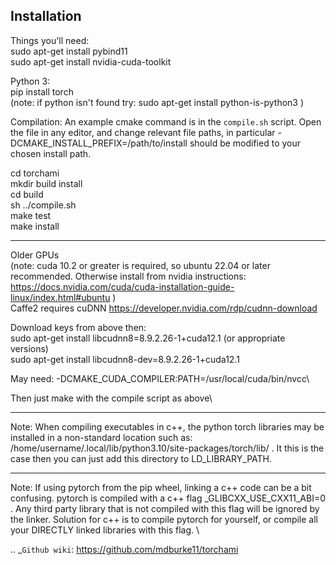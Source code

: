 
Installation
------------

Things you'll need:\
sudo apt-get install pybind11 \
sudo apt-get install nvidia-cuda-toolkit 

Python 3:\
pip install torch  \
(note: if python isn't found try: sudo apt-get install python-is-python3 )

Compilation: An example cmake command is in the `compile.sh` script.  Open the file in any editor, and change relevant file paths, in particular -DCMAKE_INSTALL_PREFIX=/path/to/install should be modified to your chosen install path.


cd torchami\
mkdir build install\
cd build \
sh ../compile.sh \
make test \
make install 

------------

Older GPUs\
(note: cuda 10.2 or greater is required, so ubuntu 22.04 or later recommended.  Otherwise install from nvidia instructions: https://docs.nvidia.com/cuda/cuda-installation-guide-linux/index.html#ubuntu )\
Caffe2 requires cuDNN https://developer.nvidia.com/rdp/cudnn-download

Download keys from above then:\
sudo apt-get install libcudnn8=8.9.2.26-1+cuda12.1            (or appropriate versions)\
sudo apt-get install libcudnn8-dev=8.9.2.26-1+cuda12.1

May need: -DCMAKE\_CUDA\_COMPILER:PATH=/usr/local/cuda/bin/nvcc\

Then just make with the compile script as above\

------------

Note: When compiling executables in c++, the python torch libraries may be installed in a non-standard location such as: /home/username/.local/lib/python3.10/site-packages/torch/lib/ . It this is the case then you can just add this directory to LD\_LIBRARY\_PATH.

------------

Note: If using pytorch from the pip wheel, linking a c++ code can be a bit confusing.  pytorch is compiled with a c++ flag \_GLIBCXX\_USE\_CXX11\_ABI=0 . Any third party library that is not compiled with this flag will be ignored by the linker.  Solution for c++ is to compile pytorch for yourself, or compile all your DIRECTLY linked libraries with this flag. \
	
	
.. _`Github wiki`: https://github.com/mdburke11/torchami
